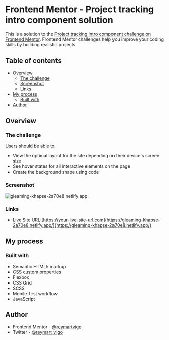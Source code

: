 # Frontend Mentor - Project tracking intro component solution

This is a solution to the [Project tracking intro component challenge on Frontend Mentor](https://www.frontendmentor.io/challenges/project-tracking-intro-component-5d289097500fcb331a67d80e). Frontend Mentor challenges help you improve your coding skills by building realistic projects. 



## Table of contents

- [Overview](#overview)
  - [The challenge](#the-challenge)
  - [Screenshot](#screenshot)
  - [Links](#links)
- [My process](#my-process)
  - [Built with](#built-with)
- [Author](#author)


## Overview

### The challenge

Users should be able to:

- View the optimal layout for the site depending on their device's screen size
- See hover states for all interactive elements on the page
- Create the background shape using code


### Screenshot

![gleaming-khapse-2a70e8 netlify app_](https://user-images.githubusercontent.com/111113305/197209656-40667167-606e-459c-b850-2e0a6d79ad51.png)


### Links


- Live Site URL:[https://your-live-site-url.com](https://gleaming-khapse-2a70e8.netlify.app/](https://gleaming-khapse-2a70e8.netlify.app/)


## My process

### Built with

- Semantic HTML5 markup
- CSS custom properties
- Flexbox
- CSS Grid
- SCSS
- Mobile-first workflow
- JavaScript


## Author

- Frontend Mentor - [@reymartvigo](https://www.frontendmentor.io/profile/reymartvigo)
- Twitter - [@reymart_vigo](https://www.twitter.com/reymart_vigo)

